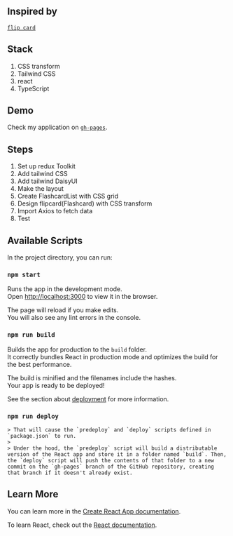 ## Inspired by 
[`flip card`](https://www.w3schools.com/howto/howto_css_flip_card.asp)

## Stack

1. CSS transform
2. Tailwind CSS
3. react
4. TypeScript

## Demo

Check my application on [`gh-pages`](https://zhangjialihappy.github.io/flashcardQuiz/).

## Steps

1. Set up redux Toolkit
2. Add tailwind CSS
3. Add tailwind DaisyUI
4. Make the layout
5. Create FlashcardList with CSS grid
6. Design flipcard(Flashcard) with CSS transform
7. Import Axios to fetch data
8. Test

## Available Scripts

In the project directory, you can run:

### `npm start`

Runs the app in the development mode.\
Open [http://localhost:3000](http://localhost:3000) to view it in the browser.

The page will reload if you make edits.\
You will also see any lint errors in the console.

### `npm run build`

Builds the app for production to the `build` folder.\
It correctly bundles React in production mode and optimizes the build for the best performance.

The build is minified and the filenames include the hashes.\
Your app is ready to be deployed!

See the section about [deployment](https://facebook.github.io/create-react-app/docs/deployment) for more information.

### `npm run deploy`

    > That will cause the `predeploy` and `deploy` scripts defined in `package.json` to run.
    >
    > Under the hood, the `predeploy` script will build a distributable version of the React app and store it in a folder named `build`. Then, the `deploy` script will push the contents of that folder to a new commit on the `gh-pages` branch of the GitHub repository, creating that branch if it doesn't already exist.

## Learn More

You can learn more in the [Create React App documentation](https://facebook.github.io/create-react-app/docs/getting-started).

To learn React, check out the [React documentation](https://reactjs.org/).